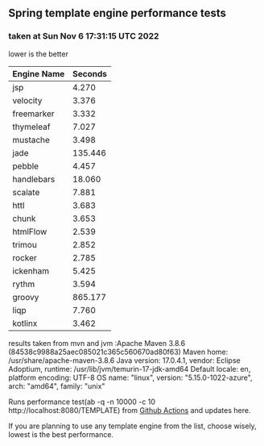 ## Spring template engine performance tests
### taken at Sun Nov  6 17:31:15 UTC 2022

lower is the better
<div id="chart_div"></div>

|Engine Name | Seconds|
|------------|--------|
|jsp | 4.270|
|velocity | 3.376|
|freemarker | 3.332|
|thymeleaf | 7.027|
|mustache | 3.498|
|jade | 135.446|
|pebble | 4.457|
|handlebars | 18.060|
|scalate | 7.881|
|httl | 3.683|
|chunk | 3.653|
|htmlFlow | 2.539|
|trimou | 2.852|
|rocker | 2.785|
|ickenham | 5.425|
|rythm | 3.594|
|groovy | 865.177|
|liqp | 7.760|
|kotlinx | 3.462|

results taken from mvn and jvm :Apache Maven 3.8.6 (84538c9988a25aec085021c365c560670ad80f63)
Maven home: /usr/share/apache-maven-3.8.6
Java version: 17.0.4.1, vendor: Eclipse Adoptium, runtime: /usr/lib/jvm/temurin-17-jdk-amd64
Default locale: en, platform encoding: UTF-8
OS name: "linux", version: "5.15.0-1022-azure", arch: "amd64", family: "unix"

Runs performance test(ab -q -n 10000 -c 10 http://localhost:8080/TEMPLATE) from [Github Actions](https://github.com/ozkanpakdil/spring-comparing-template-engines/actions) and updates here.

If you are planning to use any template engine from the list, choose wisely, lowest is the best performance. 

<div id="disqus_thread"></div>
<script src="https://www.gstatic.com/charts/loader.js"></script>

<script type="text/javascript">
    /* * * CONFIGURATION VARIABLES * * */
    var disqus_shortname = 'ozkanpakdil';
    
    /* * * DON'T EDIT BELOW THIS LINE * * */
    (function() {
        var dsq = document.createElement('script'); dsq.type = 'text/javascript'; dsq.async = true;
        dsq.src = '//' + disqus_shortname + '.disqus.com/embed.js';
        (document.getElementsByTagName('head')[0] || document.getElementsByTagName('body')[0]).appendChild(dsq);
    })();
    
    google.charts.load('current', {
          packages: ['corechart'],
          callback: drawChart
        });

        const chartOptions = {
          width: 600,
          height: 600,
          annotations: {
            textStyle: {
              fontName: 'Times-Roman',
              fontSize: 10,
              bold: false,
              italic: false,
              // The color of the text.
              color: '#871b47',
              // The color of the text outline.
              auraColor: '#d799ae',
              // The transparency of the text.
              opacity: 0.8
            }
          }
        };

        function drawChart() {
          var tableRows = [];
          var results = document.getElementsByTagName('table');
          Array.prototype.forEach.call(results[0].rows, function (row) {
            var tableColumns = [];
            Array.prototype.forEach.call(row.cells, function (cell) {
              var cellText = cell.textContent || cell.innerText;
              if (parseFloat(cellText) > 20)
                return; //continue;
              switch (cell.cellIndex) {
                case 0:
                  tableColumns.push(cellText.trim());
                  break;

                default:
                  switch (row.rowIndex) {
                    case 0:
                      tableColumns.push(cellText.trim());
                      break;
                    default:
                      tableColumns.push(parseFloat(cellText));
                  }
              }
            });
            tableRows.push(tableColumns);
          });

          var data = google.visualization.arrayToDataTable(tableRows.filter(function (el) {
            return el[1] != null;
          }));
          const newDiv = document.createElement("div");
          var chart = new google.visualization.ColumnChart(newDiv);
          chart.draw(data, chartOptions);
          document.getElementById('chart_div').append(newDiv);
        }
</script>
<!-- Google tag (gtag.js) -->
<script async src="https://www.googletagmanager.com/gtag/js?id=UA-77642-34"></script>
<script>
  window.dataLayer = window.dataLayer || [];
  function gtag(){dataLayer.push(arguments);}
  gtag('js', new Date());

  gtag('config', 'UA-77642-34');
</script>


